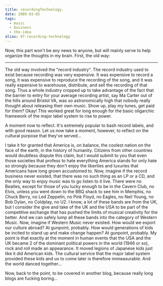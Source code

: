 ```yaml
---
title: recordingTechnology.
date: 2009-03-05
tags: 
  - music
  - business
  - the-idea
alias: 97-recording-technology
---
```


Now, this part won't be any news to anyone, but will mainly serve to help organize the thoughts in my brain. First, the old way:

---

The old way involved the "record industry". The record industry used to exist because recording was very expensive. It was expensive to record a song, it was expensive to reproduce the recording of the song, and it was really expensive to warehouse, distribute, and sell the recording of that song. Thus a whole industry cropped up to take advantage of the fact that the barrier to entry for your average recording artist, say Ma Carter out of the hills around Bristol VA, was so astronomically high that nobody really thought about releasing their own music. Show up, play my tunes, get paid for them? Okay! This worked great for long enough for the basic oligarchic framework of the major label system to rise to power.

A moment now to reflect. It's extremely popular to bash record labels, and with good reason. Let us now take a moment, however, to reflect on the cultural purpose that they've served...

I take it for granted that America is, on balance, the coolest nation on the face of the earth, in the history of humanity. Citizens from other countries would doubtless dispute this claim, but I would submit to you that even those societies that profess to hate everything America stands for only hate so strongly because they don't enjoy the liberties and luxuries that Americans have long grown accustomed to. Now, imagine if the record business never existed, that there was no such thing as an LP or a CD, and the only way to enjoy music was to go listen to it live. There were no Beatles, except for those of you lucky enough to be in the Cavern Club, no Elvis, unless you went down to the BBQ shack to see him in Memphis, no Chuck Berry, no Led Zeppelin, no Pink Floyd, no Eagles, no Neil Young, no Bob Dylan, no Coldplay, no U2. I know, a lot of these bands are from the UK, but I consider the give and take of the UK and the USA to be part of the competitive exchange that has pushed the limits of musical creativity for the better. And we can safely lump all these bands into the category of Western Music. Now, imagine if Western Music never existed. How would we export our culture abroad? At gunpoint, probably. How would generations of kids be incited to stand up and make change happen? At gunpoint, probably. My point is that exactly at the moment in human events that the USA and the UK became 2 of the dominant political powers in the world (1946 or so), rock and roll made an appearance. It moved legions of Japanese kids just like it did American kids. The cultural service that the major label system provided these kids and us to come later is therefore immeasurable. And the world danced together...

Now, back to the point, to be covered in another blog, because really long blogs are fucking boring...
